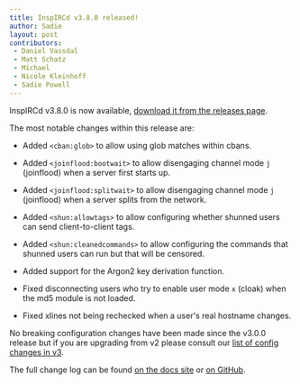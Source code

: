 ```yaml
---
title: InspIRCd v3.8.0 released!
author: Sadie
layout: post
contributors:
 - Daniel Vassdal
 - Matt Schatz
 - Michael
 - Nicole Kleinhoff
 - Sadie Powell
---
```


InspIRCd v3.8.0 is now available, [download it from the releases page](https://github.com/inspircd/inspircd/releases/tag/v3.8.0).

The most notable changes within this release are:

- Added `<cban:glob>` to allow using glob matches within cbans.

- Added `<joinflood:bootwait>` to allow disengaging channel mode `j` (joinflood) when a server first starts up.

- Added `<joinflood:splitwait>` to allow disengaging channel mode `j` (joinflood) when a server splits from the network.

- Added `<shun:allowtags>` to allow configuring whether shunned users can send client-to-client tags.

- Added `<shun:cleanedcommands>` to allow configuring the commands that shunned users can run but that will be censored.

- Added support for the Argon2 key derivation function.

- Fixed disconnecting users who try to enable user mode `x` (cloak) when the md5 module is not loaded.

- Fixed xlines not being rechecked when a user's real hostname changes.

No breaking configuration changes have been made since the v3.0.0 release but if you are upgrading from v2 please consult our [list of config changes in v3](https://docs.inspircd.org/3/breaking-changes).

<!--more-->

The full change log can be found [on the docs site](https://docs.inspircd.org/3/change-log/#inspircd-380) or [on GitHub](https://github.com/inspircd/inspircd/compare/v3.7.0...v3.8.0).
